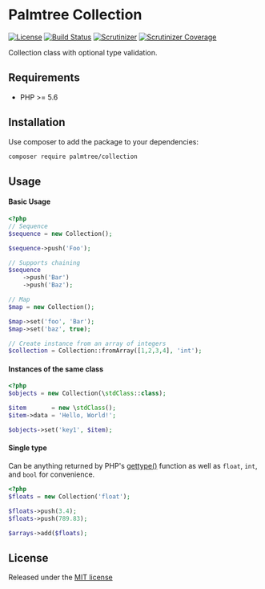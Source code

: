 # Palmtree Collection

[![License](http://img.shields.io/packagist/l/palmtree/collection.svg)](LICENSE)
[![Build Status](https://scrutinizer-ci.com/g/palmtreephp/collection/badges/build.png?b=master)](https://scrutinizer-ci.com/g/palmtreephp/collection/build-status/master)
[![Scrutinizer](https://img.shields.io/scrutinizer/g/palmtreephp/collection.svg)](https://scrutinizer-ci.com/g/palmtreephp/csv/)
[![Scrutinizer Coverage](https://img.shields.io/scrutinizer/coverage/g/palmtreephp/collection.svg)](https://scrutinizer-ci.com/g/palmtreephp/csv/)

Collection class with optional type validation.

## Requirements
* PHP >= 5.6

## Installation

Use composer to add the package to your dependencies:
```bash
composer require palmtree/collection
```

## Usage

#### Basic Usage
```php
<?php
// Sequence
$sequence = new Collection();

$sequence->push('Foo');

// Supports chaining
$sequence
    ->push('Bar')
    ->push('Baz');

// Map
$map = new Collection();

$map->set('foo', 'Bar');
$map->set('baz', true);

// Create instance from an array of integers
$collection = Collection::fromArray([1,2,3,4], 'int');
```

#### Instances of the same class

```php
<?php
$objects = new Collection(\stdClass::class);

$item       = new \stdClass();
$item->data = 'Hello, World!';

$objects->set('key1', $item);
```

#### Single type

Can be anything returned by PHP's [gettype()](http://php.net/manual/en/function.gettype.php#refsect1-function.gettype-returnvalues) function as well as `float`, `int`, and `bool` for convenience.
```php
<?php
$floats = new Collection('float');

$floats->push(3.4);
$floats->push(789.83);

$arrays->add($floats);
```

## License

Released under the [MIT license](LICENSE)
